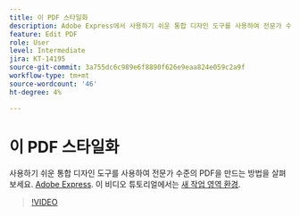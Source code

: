 ```yaml
---
title: 이 PDF 스타일화
description: Adobe Express에서 사용하기 쉬운 통합 디자인 도구를 사용하여 전문가 수준의 PDF을 만드는 방법을 알아봅니다.
feature: Edit PDF
role: User
level: Intermediate
jira: KT-14195
source-git-commit: 3a755dc6c989e6f8890f626e9eaa824e059c2a9f
workflow-type: tm+mt
source-wordcount: '46'
ht-degree: 4%

---
```


# 이 PDF 스타일화

사용하기 쉬운 통합 디자인 도구를 사용하여 전문가 수준의 PDF을 만드는 방법을 살펴보세요. [Adobe Express](https://express.adobe.com). 이 비디오 튜토리얼에서는 [새 작업 영역 환경](new-workspace.md).

>[!VIDEO](https://video.tv.adobe.com/v/3425137?quality=12&learn=on&hidetitle=true)